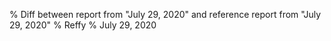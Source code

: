 % Diff between report from "July 29, 2020" and reference report from "July 29, 2020"
% Reffy
% July 29, 2020

